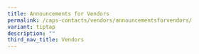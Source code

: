 ```yaml
---
title: Announcements for Vendors
permalink: /caps-contacts/vendors/announcementsforvendors/
variant: tiptap
description: ""
third_nav_title: Vendors
---
```

